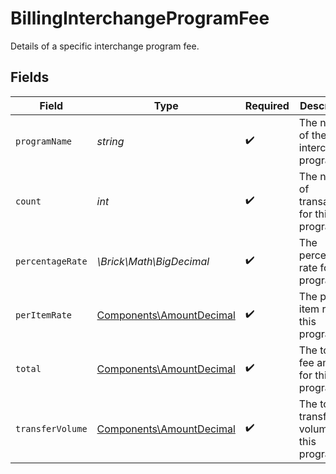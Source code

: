 # BillingInterchangeProgramFee

Details of a specific interchange program fee.


## Fields

| Field                                                                | Type                                                                 | Required                                                             | Description                                                          |
| -------------------------------------------------------------------- | -------------------------------------------------------------------- | -------------------------------------------------------------------- | -------------------------------------------------------------------- |
| `programName`                                                        | *string*                                                             | :heavy_check_mark:                                                   | The name of the interchange program.                                 |
| `count`                                                              | *int*                                                                | :heavy_check_mark:                                                   | The number of transactions for this program.                         |
| `percentageRate`                                                     | *\Brick\Math\BigDecimal*                                             | :heavy_check_mark:                                                   | The percentage rate for this program.                                |
| `perItemRate`                                                        | [Components\AmountDecimal](../../Models/Components/AmountDecimal.md) | :heavy_check_mark:                                                   | The per-item rate for this program.                                  |
| `total`                                                              | [Components\AmountDecimal](../../Models/Components/AmountDecimal.md) | :heavy_check_mark:                                                   | The total fee amount for this program.                               |
| `transferVolume`                                                     | [Components\AmountDecimal](../../Models/Components/AmountDecimal.md) | :heavy_check_mark:                                                   | The total transfer volume for this program.                          |